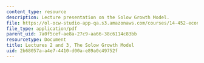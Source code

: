 ```yaml
---
content_type: resource
description: Lecture presentation on the Solow Growth Model.
file: https://ol-ocw-studio-app-qa.s3.amazonaws.com/courses/14-452-economic-growth-fall-2016/2b68057aa4e74410d00ae89a0c49752f_MIT14_452F16_Lec2and3.pdf
file_type: application/pdf
parent_uid: 7a0f5cef-ae8a-27c9-aa66-38c6114c83bb
resourcetype: Document
title: Lectures 2 and 3, The Solow Growth Model
uid: 2b68057a-a4e7-4410-d00a-e89a0c49752f
---
```

